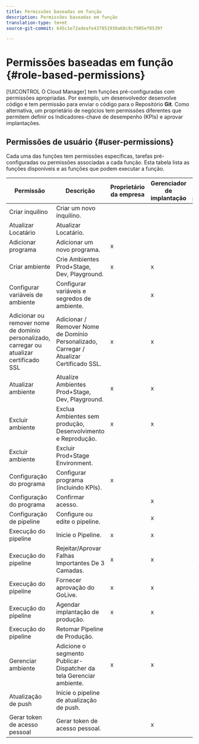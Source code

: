 ```yaml
---
title: Permissões baseadas em função
description: Permissões baseadas em função
translation-type: tm+mt
source-git-commit: 645c1e72adeafe437851930a68c9cf905ef0539f

---
```



# Permissões baseadas em função {#role-based-permissions}

[!UICONTROL O Cloud Manager] tem funções pré-configuradas com permissões apropriadas. Por exemplo, um desenvolvedor desenvolve código e tem permissão para enviar o código para o Repositório **Git**. Como alternativa, um proprietário de negócios tem permissões diferentes que permitem definir os Indicadores-chave de desempenho (KPIs) e aprovar implantações.

## Permissões de usuário {#user-permissions}

Cada uma das funções tem permissões específicas, tarefas pré-configuradas ou permissões associadas a cada função. Esta tabela lista as funções disponíveis e as funções que podem executar a função.

| Permissão | Descrição | Proprietário da empresa | Gerenciador de implantação | Gerente do programa | Desenvolvedor |
|--- |--- |--- |--- |--- |--- |
| Criar inquilino | Criar um novo inquilino. |  |  |  |  |
| Atualizar Locatário | Atualizar Locatário. |  |  |  |  |
| Adicionar programa | Adicionar um novo programa. | x |  |  |  |
| Criar ambiente | Crie Ambientes Prod+Stage, Dev, Playground. | x | x |  |  |
| Configurar variáveis de ambiente | Configurar variáveis e segredos de ambiente. |  | x |  | x |
| Adicionar ou remover nome de domínio personalizado, carregar ou atualizar certificado SSL | Adicionar / Remover Nome de Domínio Personalizado, Carregar / Atualizar Certificado SSL. | x | x |  |  |
| Atualizar ambiente | Atualize Ambientes Prod+Stage, Dev, Playground. | x | x |  |  |
| Excluir ambiente | Exclua Ambientes sem produção, Desenvolvimento e Reprodução. | x | x |  |  |
| Excluir ambiente | Excluir Prod+Stage Environment. |  |  |  |  |
| Configuração do programa | Configurar programa (incluindo KPIs). | x |  |  |  |
| Configuração do programa | Confirmar acesso. |  | x |  | x |
| Configuração de pipeline | Configure ou edite o pipeline. |  | x |  |  |
| Execução do pipeline | Inicie o Pipeline. | x | x |  |  |
| Execução do pipeline | Rejeitar/Aprovar Falhas Importantes De 3 Camadas. | x | x | x |  |
| Execução do pipeline | Fornecer aprovação do GoLive. | x | x | x |  |
| Execução do pipeline | Agendar implantação de produção. | x | x | x |  |
| Execução do pipeline | Retomar Pipeline de Produção. |  |  |  |  |
| Gerenciar ambiente | Adicione o segmento Publicar-Dispatcher da tela Gerenciar ambiente. | x | x |  |  |  |
| Atualização de push | Inicie o pipeline de atualização de push. |  |  |  |  |
| Gerar token de acesso pessoal | Gerar token de acesso pessoal. |  | x |  | x |

